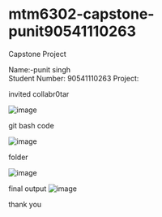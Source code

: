 # mtm6302-capstone-punit90541110263
 Capstone Project

Name:-punit singh  
Student Number: 90541110263
Project: 

invited collabr0tar

![image](https://github.com/Punit90541110263/mtm6302-capstone-punit90541110263/assets/133889264/0320fe71-c619-4e67-8eca-384194d61b18)

git bash code

![image](https://github.com/Punit90541110263/mtm6302-capstone-punit90541110263/assets/133889264/731b2661-29e4-4f1c-9f4f-4b5904f67a4f)

folder

![image](https://github.com/Punit90541110263/mtm6302-capstone-punit90541110263/assets/133889264/52ff928a-30f0-4bfa-9d89-ecf5145b7136)

 final output 
 ![image](https://github.com/user-attachments/assets/0803cefb-5431-466f-ac41-817702da5c78)


thank you 




